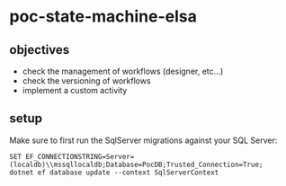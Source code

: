 # poc-state-machine-elsa

## objectives

- check the management of workflows (designer, etc...)
- check the versioning of workflows
- implement a custom activity

## setup

Make sure to first run the SqlServer migrations against your SQL Server:

```
SET EF_CONNECTIONSTRING=Server=(localdb)\\mssqllocaldb;Database=PocDB;Trusted_Connection=True;
dotnet ef database update --context SqlServerContext
```
